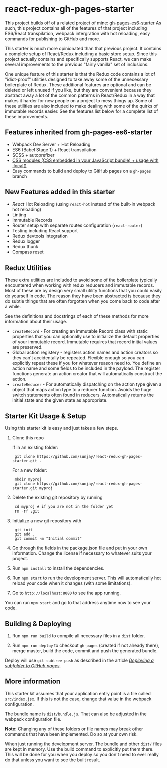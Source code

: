 # react-redux-gh-pages-starter

This project builds off of a related project of mine: [gh-pages-es6-starter](https://github.com/sunjay/gh-pages-es6-starter)
As such, this project contains all of the features of that project including ES6/React
transpilation, webpack intergration with hot reloading, easy commands for publishing
to GitHub and more.

This starter is much more opinionated than that previous project. It contains a
complete setup of React/Redux including a basic store setup. Since this project
actually contains and specifically supports React, we can make several improvements
to the previous "fairly vanilla" set of inclusions.

One unique feature of this starter is that the Redux code contains a lot of
"idiot-proof" utilities designed to take away some of the unnecessary boilerplate
of Redux. These additional features are optional and can be deleted or left unused
if you like, but they are convenient because they abstract away a lot of the common
patterns in React/Redux in a way that makes it harder for new people on a project
to mess things up. Some of these utilities are also included to make dealing with
some of the quirks of immutable records easier. See the features list below for
a complete list of these improvements.

## Features inherited from gh-pages-es6-starter

- Webpack Dev Server + Hot Reloading
- ES6 (Babel Stage 1) + React transpilation
- SCSS + autoprefixer
- [CSS modules (CSS embedded in your JavaScript bundle) + usage with :local()](https://github.com/webpack/css-loader#local-scope)
- Easy commands to build and deploy to GitHub pages on a `gh-pages` branch

## New Features added in this starter

- *React* Hot Reloading (using `react-hot` instead of the built-in webpack hot reloading)
- Linting
- Immutable Records
- Router setup with separate routes configuration (`react-router`)
- Testing including React support
- Redux devtools integration
- Redux logger
- Redux thunk
- Compass reset

## Redux Utilities

These extra utilities are included to avoid some of the boilerplate typically
encountered when working with redux reducers and immutable records. Most of these
are by design very small utility functions that you could easily do yourself
in code. The reason they have been abstracted is because they do subtle things
that are often forgotten when you come back to code after a while.

See the definitions and docstrings of each of these methods for more information
about their usage.

- `createRecord` - For creating an immutable Record class with static properties
    that you can optionally use to initialize the default properties of your immutable
    record. Immutable requires that record initial values are preserved.
- Global action registery - registers action names and action creators so they
    can't accidentally be repeated. Flexible enough so you can explicitly repeat
    these if you for whatever reason need to. You define an action name and some
    fields to be included in the payload. The register functions generate an action
    creator that will automatically construct the action.
- `createReducer` - For automatically dispatching on the action type given a object
    that maps action type to a reducer function. Avoids the huge switch statements
    often found in reducers. Automatically returns the initial state and the given
    state as appropriate.

## Starter Kit Usage & Setup
Using this starter kit is easy and just takes a few steps.

1. Clone this repo

    If in an existing folder:

        git clone https://github.com/sunjay/react-redux-gh-pages-starter.git .

    For a new folder:

        mkdir myproj
        git clone https://github.com/sunjay/react-redux-gh-pages-starter.git myproj

2. Delete the existing git repository by running

        cd myproj # if you are not in the folder yet
        rm -rf .git

3. Initialize a new git repository with

        git init
        git add .
        git commit -m "Initial commit"

4. Go through the fields in the package.json file and put in
your own information. Change the license if necessary to whatever suits your
project.

5. Run `npm install` to install the dependencies.

6. Run `npm start` to run the development server. This will automatically hot reload your code when it changes (with some limitations).

6. Go to `http://localhost:8080` to see the app running.

You can run `npm start` and go to that address anytime now to see your code.

## Building & Deploying
1. Run `npm run build` to compile all necessary files in a `dist` folder.

2. Run `npm run deploy` to checkout `gh-pages` (created if not already there), merge master, build the code, commit and push the generated bundle.

Deploy will use `git subtree push` as described in the article [*Deploying a subfolder to GitHub pages*](https://gist.github.com/cobyism/4730490).

## More information
This starter kit assumes that your application entry point is a file
called `src/index.jsx`. If this is not the case, change that value in the
webpack configuration.

The bundle name is `dist/bundle.js`. That can also be adjusted in the
webpack configuration file.

**Note:** Changing any of these folders or file names may break other commands that have been implemented. Do so at your own risk.

When just running the development server. The bundle and other `dist/` files are kept in memory. Use the build command to explicitly put them there. This will be done for you when you deploy so you don't need to ever really do that unless you want to see the built result.
